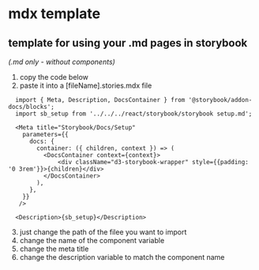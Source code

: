 # mdx template   
## template for using your .md pages in storybook   
_(.md only - without components)_

1. copy the code below
2. paste it into a [fileName].stories.mdx file

```
  import { Meta, Description, DocsContainer } from '@storybook/addon-docs/blocks';
  import sb_setup from '../../../react/storybook/storybook setup.md';

  <Meta title="Storybook/Docs/Setup"
    parameters={{
      docs: {
        container: ({ children, context }) => (
          <DocsContainer context={context}>
              <div className="d3-storybook-wrapper" style={{padding: '0 3rem'}}>{children}</div>
          </DocsContainer>
        ),
      },
    }}
   />

  <Description>{sb_setup}</Description>
```

3. just change the path of the filee you want to import
4. change the name of the component variable
5. change the meta title
6. change the description variable to match the component name

